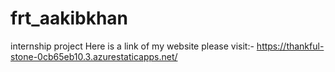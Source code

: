 # frt_aakibkhan
internship project
Here is a link of my website please visit:-
https://thankful-stone-0cb65eb10.3.azurestaticapps.net/
